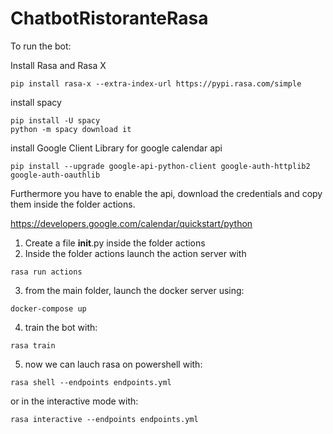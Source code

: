 # ChatbotRistoranteRasa
To run the bot:

Install Rasa and Rasa X

```
pip install rasa-x --extra-index-url https://pypi.rasa.com/simple
```

install spacy

```
pip install -U spacy
python -m spacy download it
```

install Google Client Library for google calendar api
```
pip install --upgrade google-api-python-client google-auth-httplib2 google-auth-oauthlib
```
Furthermore you have to enable the api, download the credentials and copy them inside the folder actions.


https://developers.google.com/calendar/quickstart/python

1) Create a file __init__.py inside the folder actions
2) Inside the folder actions launch the action server with

```
rasa run actions
```
3) from the main folder, launch the docker server using:
```
docker-compose up
```
4) train the bot with:
```
rasa train
```

5) now we can lauch rasa on powershell with:
```
rasa shell --endpoints endpoints.yml 
```
or in the interactive mode with:
```
rasa interactive --endpoints endpoints.yml 
```
